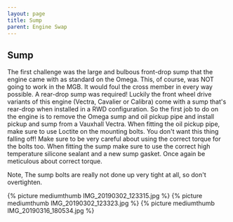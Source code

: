 ```yaml
---
layout: page
title: Sump
parent: Engine Swap
---
```

## Sump

The first challenge was the large and bulbous front-drop sump that the engine came with as standard on the Omega. This, of course, was NOT going to work in the MGB. It would foul the cross member in every way possible. A rear-drop sump was required! Luckily the front wheel drive variants of this engine (Vectra, Cavalier or Calibra) come with a sump that's rear-drop when installed in a RWD configuration. So the first job to do on the engine is to remove the Omega sump and oil pickup pipe and install pickup and sump from a Vauxhall Vectra. When fitting the oil pickup pipe, make sure to use Loctite on the mounting bolts. You don't want this thing falling off! Make sure to be very careful about using the correct torque for the bolts too. When fitting the sump make sure to use the correct high temperature silicone sealant and a new sump gasket.  Once again be meticulous about correct torque. 

Note, The sump bolts are really not done up very tight at all, so don't overtighten.

{% picture mediumthumb IMG_20190302_123315.jpg %}
{% picture mediumthumb IMG_20190302_123323.jpg %}
{% picture mediumthumb IMG_20190316_180534.jpg %}
